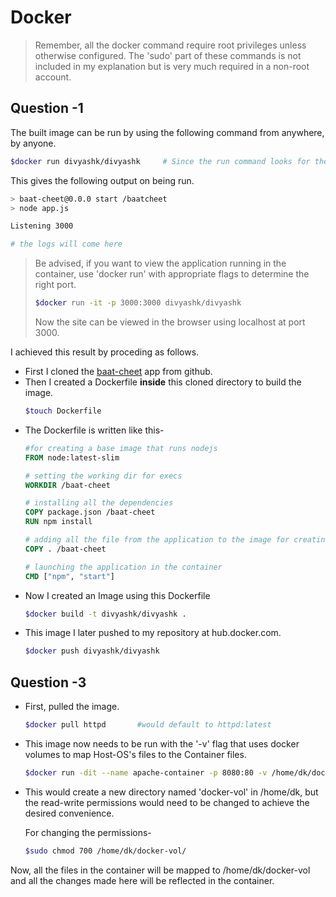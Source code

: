# Docker

>Remember, all the docker command require root privileges unless otherwise configured. The 'sudo' part of these commands is not included in my explanation but is very much required in a non-root account. 


## Question -1

The built image can be run by using the following command from anywhere, by anyone.

```bash  
$docker run divyashk/divyashk     # Since the run command looks for the image online if not found locally, therefore no need to pull the image first.
```
This gives the following output on being run.
```bash 
> baat-cheet@0.0.0 start /baatcheet
> node app.js

Listening 3000

# the logs will come here

```
>Be advised, if you want to view the application running in the container, use 'docker run' with appropriate flags to determine the right port.
> ```bash
> $docker run -it -p 3000:3000 divyashk/divyashk
> ```
> Now the site can be viewed in the browser using localhost at port 3000.


I achieved this result by proceding as follows.
* First I cloned the [baat-cheet](https://github.com/KamandPrompt/baat-cheet.git) app from github.
* Then I created a Dockerfile **inside** this cloned directory to build the image.
  ```bash
  $touch Dockerfile
  ```
*  The Dockerfile is written like this-
    ```Dockerfile
    #for creating a base image that runs nodejs
    FROM node:latest-slim 

    # setting the working dir for execs
    WORKDIR /baat-cheet

    # installing all the dependencies
    COPY package.json /baat-cheet
    RUN npm install 

    # adding all the file from the application to the image for creating the container later.
    COPY . /baat-cheet

    # launching the application in the container
    CMD ["npm", "start"]

    ```
  * Now I created an Image using this Dockerfile
    ```bash
    $docker build -t divyashk/divyashk .
    ```
  * This image I later pushed to my repository at hub.docker.com.
    ```bash
    $docker push divyashk/divyashk
    ```



## Question -3


* First, pulled the image.
  ```bash
  $docker pull httpd       #would default to httpd:latest
  ```
* This image now needs to be run with the '-v' flag that uses docker volumes to map Host-OS's files to the Container files. 
  ```bash
  $docker run -dit --name apache-container -p 8080:80 -v /home/dk/docker-vol:/usr/local/apache2/htdocs/ httpd  # would default to httpd:latest
  ```
* This would create a new directory named 'docker-vol' in /home/dk, but the read-write permissions would need to be changed to achieve the desired convenience.
  
  For changing the permissions-
  ```bash
  $sudo chmod 700 /home/dk/docker-vol/
  ```
Now, all the files in the container will be mapped to /home/dk/docker-vol and all the changes made here will be reflected in the container.